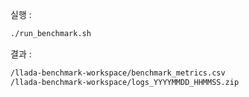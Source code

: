 실행 : 
```bash
./run_benchmark.sh
```

결과 : 
```bash
/llada-benchmark-workspace/benchmark_metrics.csv
/llada-benchmark-workspace/logs_YYYYMMDD_HHMMSS.zip
```
